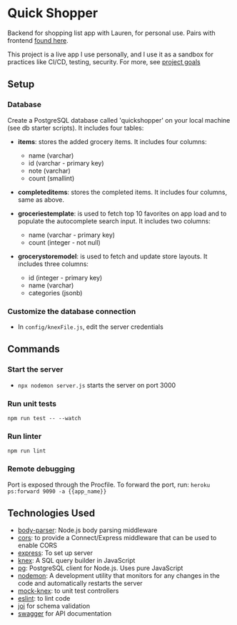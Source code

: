 # Quick Shopper
Backend for shopping list app with Lauren, for personal use. Pairs with frontend [found here](https://github.com/ihouwat/shopping-list-app-live).

This project is a live app I use personally, and I use it as a sandbox for practices like CI/CD, testing, security. For more, see [project goals](./project-goals.md)

## Setup 

### Database

Create a PostgreSQL database called 'quickshopper' on your local machine (see db starter scripts). It includes four tables:

* **items**: stores the added grocery items. It includes four columns:

    * name (varchar)
    * id (varchar - primary key)
    * note (varchar)
    * count (smallint)

* **completeditems**: stores the completed items. It includes four columns, same as above.

* **groceriestemplate**: is used to fetch top 10 favorites on app load and to populate the autocomplete search input. It includes two columns:

    * name (varchar - primary key)
    * count (integer - not null)

* **grocerystoremodel**: is used to fetch and update store layouts. It includes three columns:

    * id (integer - primary key)
    * name (varchar)
    * categories (jsonb)

### Customize the database connection

* In `config/knexFile.js`, edit the server credentials

## Commands
### Start the server

* `npx nodemon server.js` starts the server on port 3000

### Run unit tests
`npm run test -- --watch`

### Run linter
`npm run lint`

### Remote debugging
Port is exposed through the Procfile. To forward the port, run:
`heroku ps:forward 9090 -a {{app_name}}`

## Technologies Used 
* [body-parser](https://www.npmjs.com/package/body-parser): Node.js body parsing middleware
* [cors](https://www.npmjs.com/package/cors): to provide a Connect/Express middleware that can be used to enable CORS
* [express](https://www.npmjs.com/package/express): To set up server
* [knex](https://www.npmjs.com/package/knex): A SQL query builder in JavaScript
* [pg](https://www.npmjs.com/package/pg): PostgreSQL client for Node.js. Uses pure JavaScript
* [nodemon](https://www.npmjs.com/package/nodemon): A development utility that monitors for any changes in the code and automatically restarts the server
* [mock-knex](https://www.npmjs.com/package/mock-knex): to unit test controllers
* [eslint](https://eslint.org/): to lint code
* [joi](https://joi.dev/) for schema validation
* [swagger]() for API documentation